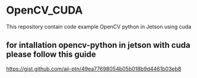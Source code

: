 # OpenCV_CUDA
This repository contain code example OpenCV python in Jetson using cuda



## for intallation opencv-python in jetson with cuda please follow this guide
https://gist.github.com/aji-ptn/49ea77698054b05b018b9d4461b03eb8
